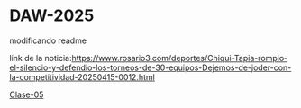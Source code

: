 # DAW-2025
modificando readme

link de la noticia:https://www.rosario3.com/deportes/Chiqui-Tapia-rompio-el-silencio-y-defendio-los-torneos-de-30-equipos-Dejemos-de-joder-con-la-competitividad-20250415-0012.html

   <a href="/clase-05/index.html">Clase-05</a>